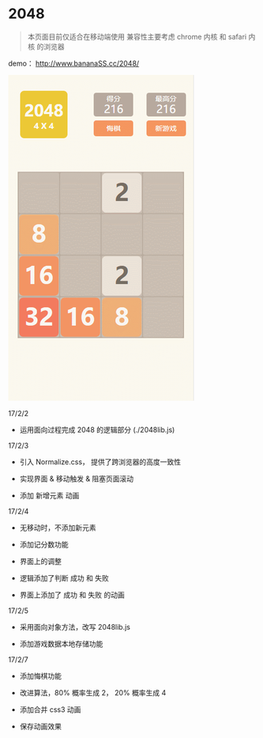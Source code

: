 # 2048

> 本页面目前仅适合在移动端使用
>   兼容性主要考虑 chrome 内核 和 safari 内核 的浏览器

demo： http://www.bananaSS.cc/2048/

![效果图](2048.gif)

17/2/2

- 运用面向过程完成 2048 的逻辑部分 (./2048lib.js)

17/2/3

- 引入 Normalize.css， 提供了跨浏览器的高度一致性

- 实现界面 & 移动触发 & 阻塞页面滚动

- 添加 新增元素 动画

17/2/4
- 无移动时，不添加新元素

- 添加记分数功能

- 界面上的调整

- 逻辑添加了判断 成功 和 失败

- 界面上添加了 成功 和 失败 的动画

17/2/5

- 采用面向对象方法，改写 2048lib.js

- 添加游戏数据本地存储功能

17/2/7

- 添加悔棋功能

- 改进算法，80% 概率生成 2， 20% 概率生成 4

- 添加合并 css3 动画

- 保存动画效果
